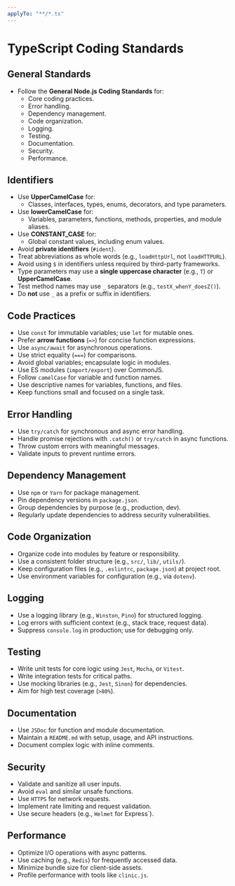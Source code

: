 ```yaml
---
applyTo: "**/*.ts"
---
```


# TypeScript Coding Standards

## General Standards

- Follow the **General Node.js Coding Standards** for:
  - Core coding practices.
  - Error handling.
  - Dependency management.
  - Code organization.
  - Logging.
  - Testing.
  - Documentation.
  - Security.
  - Performance.

## Identifiers

- Use **UpperCamelCase** for:
  - Classes, interfaces, types, enums, decorators, and type parameters.
- Use **lowerCamelCase** for:
  - Variables, parameters, functions, methods, properties, and module aliases.
- Use **CONSTANT_CASE** for:
  - Global constant values, including enum values.
- Avoid **private identifiers** (`#ident`).
- Treat abbreviations as whole words (e.g., `loadHttpUrl`, not `loadHTTPURL`).
- Avoid using `$` in identifiers unless required by third-party frameworks.
- Type parameters may use a **single uppercase character** (e.g., `T`) or **UpperCamelCase**.
- Test method names may use `_` separators (e.g., `testX_whenY_doesZ()`).
- Do **not** use `_` as a prefix or suffix in identifiers.

## Code Practices

- Use `const` for immutable variables; use `let` for mutable ones.
- Prefer **arrow functions** (`=>`) for concise function expressions.
- Use `async/await` for asynchronous operations.
- Use strict equality (`===`) for comparisons.
- Avoid global variables; encapsulate logic in modules.
- Use ES modules (`import/export`) over CommonJS.
- Follow `camelCase` for variable and function names.
- Use descriptive names for variables, functions, and files.
- Keep functions small and focused on a single task.

## Error Handling

- Use `try/catch` for synchronous and async error handling.
- Handle promise rejections with `.catch()` or `try/catch` in async functions.
- Throw custom errors with meaningful messages.
- Validate inputs to prevent runtime errors.

## Dependency Management

- Use `npm` or `Yarn` for package management.
- Pin dependency versions in `package.json`.
- Group dependencies by purpose (e.g., production, dev).
- Regularly update dependencies to address security vulnerabilities.

## Code Organization

- Organize code into modules by feature or responsibility.
- Use a consistent folder structure (e.g., `src/`, `lib/`, `utils/`).
- Keep configuration files (e.g., `.eslintrc`, `package.json`) at project root.
- Use environment variables for configuration (e.g., via `dotenv`).

## Logging

- Use a logging library (e.g., `Winston`, `Pino`) for structured logging.
- Log errors with sufficient context (e.g., stack trace, request data).
- Suppress `console.log` in production; use for debugging only.

## Testing

- Write unit tests for core logic using `Jest`, `Mocha`, or `Vitest`.
- Write integration tests for critical paths.
- Use mocking libraries (e.g., `Jest`, `Sinon`) for dependencies.
- Aim for high test coverage (`>80%`).

## Documentation

- Use `JSDoc` for function and module documentation.
- Maintain a `README.md` with setup, usage, and API instructions.
- Document complex logic with inline comments.

## Security

- Validate and sanitize all user inputs.
- Avoid `eval` and similar unsafe functions.
- Use `HTTPS` for network requests.
- Implement rate limiting and request validation.
- Use secure headers (e.g., `Helmet` for Express`).

## Performance

- Optimize I/O operations with async patterns.
- Use caching (e.g., `Redis`) for frequently accessed data.
- Minimize bundle size for client-side assets.
- Profile performance with tools like `clinic.js`.
